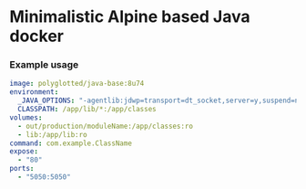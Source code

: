 # Minimalistic Alpine based Java docker

### Example usage

```yaml
image: polyglotted/java-base:8u74
environment:
  _JAVA_OPTIONS: "-agentlib:jdwp=transport=dt_socket,server=y,suspend=n,address=5050 -Xms48m -Xmx64M"
  CLASSPATH: /app/lib/*:/app/classes
volumes:
  - out/production/moduleName:/app/classes:ro
  - lib:/app/lib:ro
command: com.example.ClassName
expose:
  - "80"
ports:
  - "5050:5050"
```
